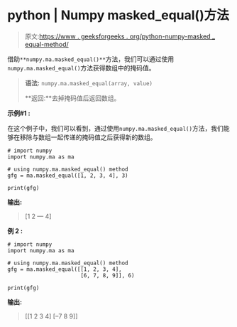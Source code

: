 # python | Numpy masked_equal()方法

> 原文:[https://www . geeksforgeeks . org/python-numpy-masked _ equal-method/](https://www.geeksforgeeks.org/python-numpy-masked_equal-method/)

借助`**numpy.ma.masked_equal()**`方法，我们可以通过使用`numpy.ma.masked_equal()`方法获得数组中的掩码值。

> **语法:** `numpy.ma.masked_equal(array, value)`
> 
> **返回:**去掉掩码值后返回数组。

**示例#1 :**

在这个例子中，我们可以看到，通过使用`numpy.ma.masked_equal()`方法，我们能够在移除与数组一起传递的掩码值之后获得新的数组。

```
# import numpy
import numpy.ma as ma

# using numpy.ma.masked_equal() method
gfg = ma.masked_equal([1, 2, 3, 4], 3)

print(gfg)
```

**输出:**

> [1 2 — 4]

**例 2 :**

```
# import numpy
import numpy.ma as ma

# using numpy.ma.masked_equal() method
gfg = ma.masked_equal([[1, 2, 3, 4],
                       [6, 7, 8, 9]], 6)

print(gfg)
```

**输出:**

> [[1 2 3 4]
> [–7 8 9]]